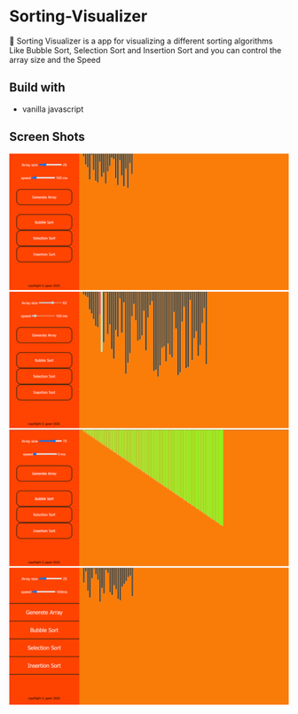 # Sorting-Visualizer
🧮 Sorting Visualizer is a app for visualizing a different sorting algorithms Like Bubble Sort, Selection Sort and Insertion Sort and you can control the array size and the Speed
## Build with
* vanilla javascript
## Screen Shots
![1](ss/3.PNG)
![2](ss/4.PNG)
![3](ss/5.PNG)
![demo](ss/gif.gif)
